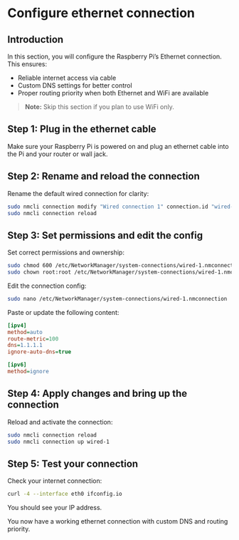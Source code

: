 # Configure ethernet connection

## Introduction

In this section, you will configure the Raspberry Pi’s Ethernet connection. This ensures:

- Reliable internet access via cable
- Custom DNS settings for better control
- Proper routing priority when both Ethernet and WiFi are available

> **Note:** Skip this section if you plan to use WiFi only.

## Step 1: Plug in the ethernet cable

Make sure your Raspberry Pi is powered on and plug an ethernet cable into the Pi and your router or wall jack.

## Step 2: Rename and reload the connection

Rename the default wired connection for clarity:

```bash
sudo nmcli connection modify "Wired connection 1" connection.id "wired-1"
sudo nmcli connection reload
```

## Step 3: Set permissions and edit the config

Set correct permissions and ownership:

```bash
sudo chmod 600 /etc/NetworkManager/system-connections/wired-1.nmconnection
sudo chown root:root /etc/NetworkManager/system-connections/wired-1.nmconnection
```

Edit the connection config:

```bash
sudo nano /etc/NetworkManager/system-connections/wired-1.nmconnection
```

Paste or update the following content:

```ini
[ipv4]
method=auto
route-metric=100
dns=1.1.1.1
ignore-auto-dns=true

[ipv6]
method=ignore
```

## Step 4: Apply changes and bring up the connection

Reload and activate the connection:

```bash
sudo nmcli connection reload
sudo nmcli connection up wired-1
```

## Step 5: Test your connection

Check your internet connection:

```bash
curl -4 --interface eth0 ifconfig.io
```

You should see your IP address.

You now have a working ethernet connection with custom DNS and routing priority.
